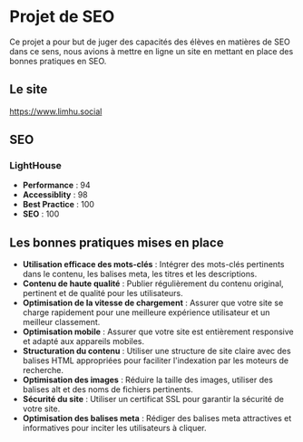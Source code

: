 # Projet de SEO

Ce projet a pour but de juger des capacités des élèves en matières de SEO dans ce sens, nous avions à mettre en ligne un site en mettant en place des bonnes pratiques en SEO.

## Le site

https://www.limhu.social

## SEO

### LightHouse

- **Performance** : 94
- **Accessiblity** : 98
- **Best Practice** : 100
- **SEO** : 100

## Les bonnes pratiques mises en place

- **Utilisation efficace des mots-clés** : Intégrer des mots-clés pertinents dans le contenu, les balises meta, les titres et les descriptions.
- **Contenu de haute qualité** : Publier régulièrement du contenu original, pertinent et de qualité pour les utilisateurs.
- **Optimisation de la vitesse de chargement** : Assurer que votre site se charge rapidement pour une meilleure expérience utilisateur et un meilleur classement.
- **Optimisation mobile** : Assurer que votre site est entièrement responsive et adapté aux appareils mobiles.
- **Structuration du contenu** : Utiliser une structure de site claire avec des balises HTML appropriées pour faciliter l'indexation par les moteurs de recherche.
- **Optimisation des images** : Réduire la taille des images, utiliser des balises alt et des noms de fichiers pertinents.
- **Sécurité du site** : Utiliser un certificat SSL pour garantir la sécurité de votre site.
- **Optimisation des balises meta** : Rédiger des balises meta attractives et informatives pour inciter les utilisateurs à cliquer.

